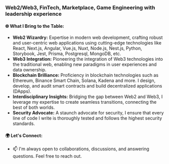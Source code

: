 ### Web2/Web3, FinTech, Marketplace, Game Engineering with leadership experience

#### 🌐 What I Bring to the Table:

- **Web2 Wizardry:** Expertise in modern web development, crafting robust and user-centric web applications using cutting-edge technologies like React, Next.js, Angular, Vue.js, Nuxt, Node.js, Nest.js, Python, Storybook, Jest, Prisma, Postgresql, MongoDB, etc.
- **Web3 Integration:** Pioneering the integration of Web3 technologies into the traditional web, enabling new paradigms in user experiences and data ownership.
- **Blockchain Brilliance:** Proficiency in blockchain technologies such as Ethereum, Binance Smart Chain, Solana, Kadena and more. I design, develop, and audit smart contracts and build decentralized applications (DApps).
- **Interdisciplinary Insights:** Bridging the gap between Web2 and Web3, I leverage my expertise to create seamless transitions, connecting the best of both worlds.
- **Security Advocate:** A staunch advocate for security, I ensure that every line of code I write is thoroughly tested and follows the highest security standards.

#### 🌍 Let's Connect:
- 📫 I'm always open to collaborations, discussions, and answering questions. Feel free to reach out.

  
